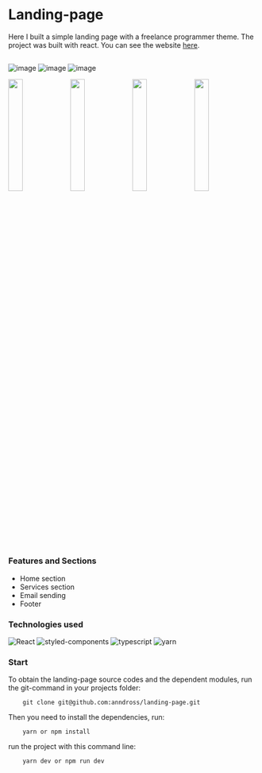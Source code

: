 # Landing-page

Here I built a simple landing page with a freelance programmer theme. The project was built with react. You can see the website [here](https://landing-page-nine-iota.vercel.app/).
##

![image](https://github.com/anndross/landing-page/assets/132636167/01069257-4f51-460b-aa31-a302be159717)
![image](https://github.com/anndross/landing-page/assets/132636167/11a09e1e-89be-45b6-be1c-a699ade811b8)
![image](https://github.com/anndross/landing-page/assets/132636167/e97bb98d-8ee0-464f-ae00-ed0fe4b93941)
<p float="left">
<img width="24%" src="https://github.com/anndross/landing-page/assets/132636167/ffa9781b-5907-40aa-8545-e175f16a1dfb"/>
<img width="24%" src="https://github.com/anndross/landing-page/assets/132636167/a12b8f58-cda4-467c-860d-ac917c3c5aa2"/>
<img width="24%" src="https://github.com/anndross/landing-page/assets/132636167/5bcb99e2-c216-47b2-8b9e-dbcb3f9791ac"/>
<img width="24%" src="https://github.com/anndross/landing-page/assets/132636167/ef2b1780-2a51-43dd-aa1f-30511dc6ae42"/>
</p>

### Features and Sections

- Home section
- Services section
- Email sending
- Footer

### Technologies used

![React](https://img.shields.io/badge/React-20232A?style=for-the-badge&logo=react&logoColor=61DAFB)
![styled-components](https://img.shields.io/badge/styled--components-DB7093?style=for-the-badge&logo=styled-components&logoColor=white)
![typescript](https://img.shields.io/badge/TypeScript-007ACC?style=for-the-badge&logo=typescript&logoColor=white)
![yarn](https://img.shields.io/badge/Yarn-2C8EBB?style=for-the-badge&logo=yarn&logoColor=white)

### Start

To obtain the landing-page source codes and the dependent modules, run the git-command in your projects folder:

```
    git clone git@github.com:anndross/landing-page.git
```

Then you need to install the dependencies, run:

```
    yarn or npm install
```

run the project with this command line:

```
    yarn dev or npm run dev
```
